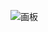 ![画板](https://cdn.nlark.com/yuque/0/2024/jpeg/12926950/1712735731760-75cea518-8986-4153-8d6a-f56b7d731a0e.jpeg)

